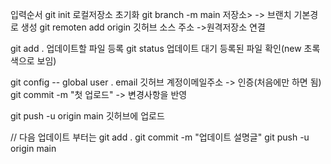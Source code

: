 입력순서
git init 로컬저장소 초기화
git branch -m main 저장소> -> 브랜치 기본경로 생성
git remoten add origin 깃허브 소스 주소 ->원격저장소 연결

git add . 업데이트할 파일 등록
git status 업데이트 대기 등록된 파일 확인(new 초록색으로 보임)

git config -- global user . email 깃허브 계정이메일주소 -> 인증(처음에만 하면 됨)
git commit -m "첫 업로드" -> 변경사항을 반영

git push -u origin main 깃허브에 업로드


// 다음 업데이트 부터는
git add .
git commit -m "업데이트 설명글"
git push -u origin main
